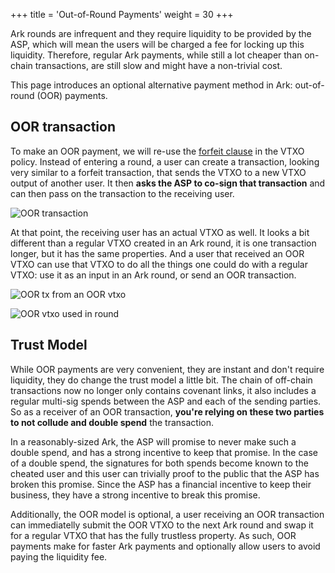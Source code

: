 +++
title = 'Out-of-Round Payments'
weight = 30
+++



Ark rounds are infrequent and they require liquidity to be provided by the ASP,
which will mean the users will be charged a fee for locking up this liquidity.
Therefore, regular Ark payments, while still a lot cheaper than on-chain
transactions, are still slow and might have a non-trivial cost.

This page introduces an optional alternative payment method in Ark:
out-of-round (OOR) payments.


## OOR transaction

To make an OOR payment, we will re-use the [forfeit
clause](vtxos#forfeit-clause) in the VTXO policy. Instead of entering a round,
a user can create a transaction, looking very similar to a forfeit transaction,
that sends the VTXO to a new VTXO output of another user. It then **asks the
ASP to co-sign that transaction** and can then pass on the transaction to the
receiving user.

![OOR transaction](/diagrams/oor.png)

At that point, the receiving user has an actual VTXO as well. It looks a bit
different than a regular VTXO created in an Ark round, it is one transaction
longer, but it has the same properties. And a user that received an OOR VTXO
can use that VTXO to do all the things one could do with a regular VTXO:
use it as an input in an Ark round, or send an OOR transaction.

![OOR tx from an OOR vtxo](/diagrams/ooroor.png)

![OOR vtxo used in round](/diagrams/oor-round.png)


## Trust Model

While OOR payments are very convenient, they are instant and don't require
liquidity, they do change the trust model a little bit. The chain of off-chain
transactions now no longer only contains covenant links, it also includes a
regular multi-sig spends between the ASP and each of the sending parties. So as
a receiver of an OOR transaction, **you're relying on these two parties to not
collude and double spend** the transaction.

In a reasonably-sized Ark, the ASP will promise to never make such a double
spend, and has a strong incentive to keep that promise. In the case of a double
spend, the signatures for both spends become known to the cheated user and this
user can trivially proof to the public that the ASP has broken this promise.
Since the ASP has a financial incentive to keep their business, they have a
strong incentive to break this promise.

Additionally, the OOR model is optional, a user receiving an OOR transaction
can immediatelly submit the OOR VTXO to the next Ark round and swap it for a
regular VTXO that has the fully trustless property. As such, OOR payments make
for faster Ark payments and optionally allow users to avoid paying the
liquidity fee.
